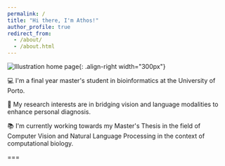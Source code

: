 ```yaml
---
permalink: /
title: "Hi there, I'm Athos!"
author_profile: true
redirect_from: 
  - /about/
  - /about.html
---
```


![Illustration home page](/athosmoraes.github.io/images/bioinformatics.png){: .align-right width="300px"}

💻 I'm a final year master's student in bioinformatics at the University of Porto.

🧬 My research interests are in bridging vision and language modalities to enhance personal diagnosis.

📚 I'm currently working towards my Master's Thesis in the field of Computer Vision and Natural Language Processing in the context of computational biology.

===
